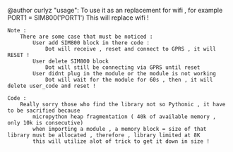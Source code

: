 @author curlyz
"usage":
	To use it as an replacement for wifi , for example
		PORT1 = SIM800('PORT1')
		This will replace wifi !

	Note :
		There are some case that must be noticed :
			User add SIM800 block in there code :
				Dot will receive , reset and connect to GPRS , it will RESET !
			User delete SIM800 block
				Dot will still be connecting via GPRS until reset
			User didnt plug in the module or the module is not working
				Dot will wait for the module for 60s , then , it will delete user_code and reset !

	Code :
		Really sorry those who find the library not so Pythonic , it have to be sacrified because
			micropython heap fragmentation ( 40k of available memory , only 10k is consecutive)
			when importing a module , a memory block = size of that library must be allocated , therefore , library limited at 8K
			this will utilize alot of trick to get it down in size !
